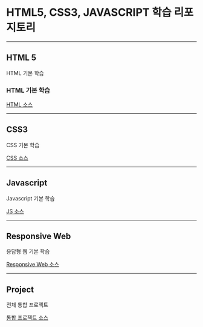 # HTML5, CSS3, JAVASCRIPT 학습 리포지토리

------------------------

## HTML 5
HTML 기본 학습

### HTML 기본 학습
[HTML 소스](01_HTML)

------------------------

## CSS3
CSS 기본 학습    


[CSS 소스](02_CSS)

------------------------

## Javascript
Javascript 기본 학습


[JS 소스](03_JS)

------------------------

## Responsive Web
응답형 웹 기본 학습


[Responsive Web 소스](02_CSS)

------------------------

## Project
전체 통합 프로젝트


[통합 프로젝트 소스](04_PROJECT)
